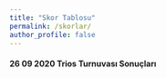 ```yaml
---
title: "Skor Tablosu"
permalink: /skorlar/
author_profile: false
---
```


#### 26 09 2020 Trios Turnuvası Sonuçları

